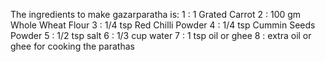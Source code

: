 The ingredients to make gazarparatha is:
     1 : 1 Grated Carrot
     2 : 100 gm Whole Wheat Flour
     3 : 1/4 tsp Red Chilli Powder
     4 : 1/4 tsp Cummin Seeds Powder
     5 : 1/2 tsp salt
     6 : 1/3 cup water
     7 : 1 tsp oil or ghee
     8 : extra oil or ghee for cooking the parathas 